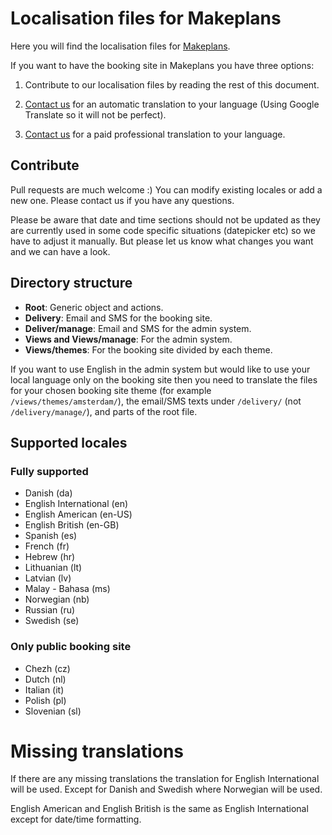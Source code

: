 # Localisation files for Makeplans

Here you will find the localisation files for [Makeplans](https://makeplans.com).

If you want to have the booking site in Makeplans you have three options:

1) Contribute to our localisation files by reading the rest of this document.

2) [Contact us](https://makeplans.com/en/contact/) for an automatic translation to your language (Using Google Translate so it will not be perfect).

3) [Contact us](https://makeplans.com/en/contact/) for a paid professional translation to your language.

## Contribute

Pull requests are much welcome :) You can modify existing locales or add a new one. Please contact us if you have any questions.

Please be aware that date and time sections should not be updated as they are currently used in some code specific situations (datepicker etc) so we have to adjust it manually. But please let us know what changes you want and we can have a look.

## Directory structure

* **Root**: Generic object and actions.
* **Delivery**: Email and SMS for the booking site.
* **Deliver/manage**: Email and SMS for the admin system.
* **Views and Views/manage**: For the admin system.
* **Views/themes**: For the booking site divided by each theme.

If you want to use English in the admin system but would like to use your local language only on the booking site then you need to translate the files for your chosen booking site theme (for example `/views/themes/amsterdam/`), the email/SMS texts under `/delivery/` (not `/delivery/manage/`), and parts of the root file.

## Supported locales

### Fully supported

* Danish (da)
* English International (en)
* English American (en-US)
* English British (en-GB)
* Spanish (es)
* French (fr)
* Hebrew (hr)
* Lithuanian (lt)
* Latvian (lv)
* Malay - Bahasa (ms)
* Norwegian (nb)
* Russian (ru)
* Swedish (se)

### Only public booking site

* Chezh (cz)
* Dutch (nl)
* Italian (it)
* Polish (pl)
* Slovenian (sl)

# Missing translations

If there are any missing translations the translation for English International will be used. Except for Danish and Swedish where Norwegian will be used.

English American and English British is the same as English International except for date/time formatting.
